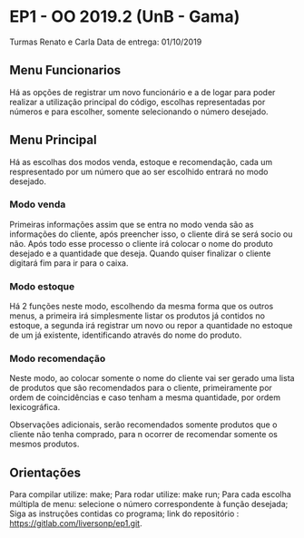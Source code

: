 # EP1 - OO 2019.2 (UnB - Gama)

Turmas Renato e Carla
Data de entrega: 01/10/2019

## Menu Funcionarios
Há as opções de registrar um novo funcionário e a de logar para poder realizar a utilização principal do código, escolhas representadas por números e para escolher, somente selecionando o número desejado.

## Menu Principal
Há as escolhas dos modos venda, estoque e recomendação, cada um respresentado por um número que ao ser escolhido entrará no modo desejado.

### Modo venda
Primeiras informações assim que se entra no modo venda são as informações do cliente, após preencher isso, o cliente dirá se será socio ou não. Após todo esse processo o cliente irá colocar o nome do produto desejado e a quantidade que deseja. Quando quiser finalizar o cliente digitará fim para ir para o caixa.

### Modo estoque
Há 2 funções neste modo, escolhendo da mesma forma que os outros menus, a primeira irá simplesmente listar os produtos já contidos no estoque, a segunda irá registrar um novo ou repor a quantidade no estoque de um já existente, identificando através do nome do produto.

### Modo recomendação
Neste modo, ao colocar somente o nome do cliente vai ser gerado uma lista de produtos que são recomendados para o cliente, primeiramente por ordem de coincidências e caso tenham a mesma quantidade, por ordem lexicográfica.

Observações adicionais, serão recomendados somente produtos que o cliente não tenha comprado, para n ocorrer de recomendar somente os mesmos produtos.

## Orientações
Para compilar utilize: make;
Para rodar utilize: make run;
Para cada escolha múltipla de menu: selecione o número correspondente à função desejada;
Siga as instruções contidas co programa;
link do repositório : https://gitlab.com/liversonp/ep1.git.
